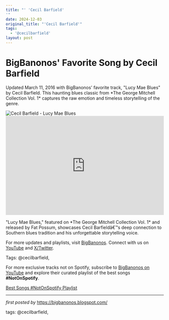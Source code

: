 ```yaml
---
title: "' 'Cecil Barfield'
'"
date: 2024-12-03
original_title: "'Cecil Barfield'"
tags:
  - '@cecilbarfield'
layout: post
---
```

<!-- Post Title -->
<h1 >BigBanonos' Favorite Song by Cecil Barfield</h1> <!-- Introductory Text -->
<p >Updated March 11, 2016 with BigBanonos' favorite track, "Lucy Mae Blues" by Cecil Barfield. This haunting blues classic from *The George Mitchell Collection Vol. 1* captures the raw emotion and timeless storytelling of the genre.</p> <!-- Featured Image -->
<div > <img src="https://peterblowry.com/wp-content/uploads/2017/06/cecil-1.jpg?w=584" alt="Cecil Barfield - Lucy Mae Blues" />
</div> <!-- YouTube Video Embed -->
<div > <iframe width="100%" height="315" src="https://www.youtube.com/embed/vcFBtViZ7eo" title="Cecil Barfield - Lucy Mae Blues" frameborder="0" allow="accelerometer; autoplay; clipboard-write; encrypted-media; gyroscope; picture-in-picture; web-share" referrerpolicy="strict-origin-when-cross-origin" allowfullscreen></iframe>
</div> <!-- Song Information -->
<div > <p>"Lucy Mae Blues," featured on *The George Mitchell Collection Vol. 1* and released by Fat Possum, showcases Cecil Barfieldâ€™s deep connection to Southern blues tradition and his unforgettable storytelling voice.</p>
</div> <!-- Footer Links -->
<div > <p>For more updates and playlists, visit <a href="https://bigbanonos.blogspot.com/" target="_blank">BigBanonos</a>. Connect with us on <a href="https://www.youtube.com/@BigBanonos" target="_blank">YouTube</a> and <a href="https://x.com/bigbanonos" target="_blank">X/Twitter</a>.</p>
</div> <!-- Tags -->
<p >Tags: @cecilbarfield,</p>


<!--Subscribe and Playlist Links-->
<div>
    <p>For more exclusive tracks not on Spotify, subscribe to <a href="https://www.youtube.com/@BigBanonos" target="_blank">BigBanonos on YouTube</a> and explore their curated playlist of the best songs <strong>#NotOnSpotify</strong>.</p>
    <p><a href="https://www.youtube.com/playlist?list=PLtuNtuTatqI0kFahUCbtbfenC_ET5O_tr" target="_blank">Best Songs #NotOnSpotify Playlist<br /></a></p></div>

<hr />

<p><em>first posted by</em> <a href="https://bigbanonos.blogspot.com/" rel="noopener" target="_new">https://bigbanonos.blogspot.com/</a></p>

<p>tags: @cecilbarfield,</p>
